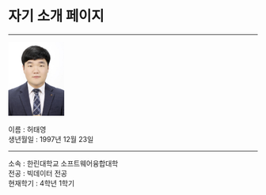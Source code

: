 # 자기 소개 페이지
---
<img src=증명사진.jpg height=150 widht=150>

이름 : 허태영   
생년월일 : 1997년 12월 23일   

---

소속 : 한린대학교 소프트웨어융합대학   
전공 : 빅데이터 전공   
현재학기 : 4학년 1학기

